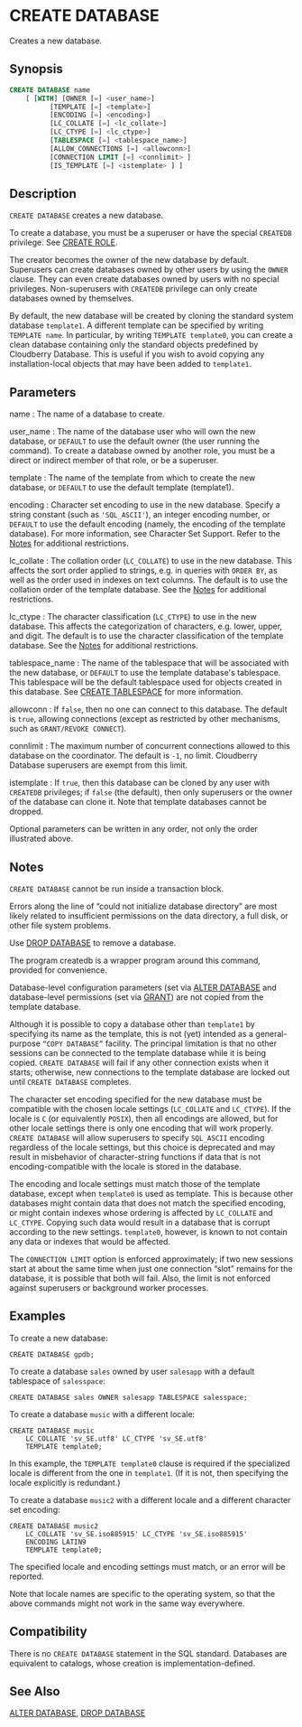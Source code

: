 # CREATE DATABASE

Creates a new database.

## Synopsis

```sql
CREATE DATABASE name
    [ [WITH] [OWNER [=] <user_name>]
          [TEMPLATE [=] <template>]
          [ENCODING [=] <encoding>]
          [LC_COLLATE [=] <lc_collate>]
          [LC_CTYPE [=] <lc_ctype>]
          [TABLESPACE [=] <tablespace_name>]
          [ALLOW_CONNECTIONS [=] <allowconn>]
          [CONNECTION LIMIT [=] <connlimit> ]
          [IS_TEMPLATE [=] <istemplate> ] ]
```

## Description

`CREATE DATABASE` creates a new database.

To create a database, you must be a superuser or have the special `CREATEDB` privilege. See [CREATE ROLE](/docs/sql-statements/sql-statement-create-role.md).

The creator becomes the owner of the new database by default. Superusers can create databases owned by other users by using the `OWNER` clause. They can even create databases owned by users with no special privileges. Non-superusers with `CREATEDB` privilege can only create databases owned by themselves.

By default, the new database will be created by cloning the standard system database `template1`. A different template can be specified by writing `TEMPLATE name`. In particular, by writing `TEMPLATE template0`, you can create a clean database containing only the standard objects predefined by Cloudberry Database. This is useful if you wish to avoid copying any installation-local objects that may have been added to `template1`.

## Parameters

name
:   The name of a database to create.

user_name
:   The name of the database user who will own the new database, or `DEFAULT` to use the default owner (the user running the command). To create a database owned by another role, you must be a direct or indirect member of that role, or be a superuser.

template
:   The name of the template from which to create the new database, or `DEFAULT` to use the default template (template1).

encoding
:   Character set encoding to use in the new database. Specify a string constant (such as `'SQL_ASCII'`), an integer encoding number, or `DEFAULT` to use the default encoding  (namely, the encoding of the template database). For more information, see Character Set Support. Refer to the [Notes](#section5) for additional restrictions.

lc_collate
:   The collation order (`LC_COLLATE`) to use in the new database. This affects the sort order applied to strings, e.g. in queries with `ORDER BY`, as well as the order used in indexes on text columns. The default is to use the collation order of the template database. See the [Notes](#section5) for additional restrictions.

lc_ctype
:   The character classification (`LC_CTYPE`) to use in the new database. This affects the categorization of characters, e.g. lower, upper, and digit. The default is to use the character classification of the template database. See the [Notes](#section5) for additional restrictions.

tablespace_name
:   The name of the tablespace that will be associated with the new database, or `DEFAULT` to use the template database's tablespace. This tablespace will be the default tablespace used for objects created in this database. See [CREATE TABLESPACE](/docs/sql-statements/sql-statement-create-tablespace.md) for more information.

allowconn
:   If `false`, then no one can connect to this database. The default is `true`, allowing connections (except as restricted by other mechanisms, such as `GRANT/REVOKE CONNECT`).

connlimit
:   The maximum number of concurrent connections allowed to this database on the coordinator. The default is `-1`, no limit. Cloudberry Database superusers are exempt from this limit.

istemplate
:   If `true`, then this database can be cloned by any user with `CREATEDB` privileges; if `false` (the default), then only superusers or the owner of the database can clone it. Note that template databases cannot be dropped.

Optional parameters can be written in any order, not only the order illustrated above.

## Notes

`CREATE DATABASE` cannot be run inside a transaction block.

Errors along the line of “could not initialize database directory” are most likely related to insufficient permissions on the data directory, a full disk, or other file system problems.

Use [DROP DATABASE](DROP_DATABASE.HTML) to remove a database.

The program createdb is a wrapper program around this command, provided for convenience.

Database-level configuration parameters (set via [ALTER DATABASE](/docs/sql-statements/sql-statement-alter-database.md) and database-level permissions (set via [GRANT](/docs/sql-statements/sql-statement-grant.md)) are not copied from the template database.

Although it is possible to copy a database other than `template1` by specifying its name as the template, this is not (yet) intended as a general-purpose `“COPY DATABASE”` facility. The principal limitation is that no other sessions can be connected to the template database while it is being copied. `CREATE DATABASE` will fail if any other connection exists when it starts; otherwise, new connections to the template database are locked out until `CREATE DATABASE` completes.

The character set encoding specified for the new database must be compatible with the chosen locale settings (`LC_COLLATE` and `LC_CTYPE`). If the locale is `C` (or equivalently `POSIX`), then all encodings are allowed, but for other locale settings there is only one encoding that will work properly. `CREATE DATABASE` will allow superusers to specify `SQL_ASCII` encoding regardless of the locale settings, but this choice is deprecated and may result in misbehavior of character-string functions if data that is not encoding-compatible with the locale is stored in the database.

The encoding and locale settings must match those of the template database, except when `template0` is used as template. This is because other databases might contain data that does not match the specified encoding, or might contain indexes whose ordering is affected by `LC_COLLATE` and `LC_CTYPE`. Copying such data would result in a database that is corrupt according to the new settings. `template0`, however, is known to not contain any data or indexes that would be affected.

The `CONNECTION LIMIT` option is enforced approximately; if two new sessions start at about the same time when just one connection “slot” remains for the database, it is possible that both will fail. Also, the limit is not enforced against superusers or background worker processes.


## Examples

To create a new database:

```
CREATE DATABASE gpdb;
```

To create a database `sales` owned by user `salesapp` with a default tablespace of `salesspace`:

```
CREATE DATABASE sales OWNER salesapp TABLESPACE salesspace;
```

To create a database `music` with a different locale:

```
CREATE DATABASE music
    LC_COLLATE 'sv_SE.utf8' LC_CTYPE 'sv_SE.utf8'
    TEMPLATE template0;
```

In this example, the `TEMPLATE template0` clause is required if the specialized locale is different from the one in `template1`. (If it is not, then specifying the locale explicitly is redundant.)

To create a database `music2` with a different locale and a different character set encoding:

```
CREATE DATABASE music2
    LC_COLLATE 'sv_SE.iso885915' LC_CTYPE 'sv_SE.iso885915'
    ENCODING LATIN9
    TEMPLATE template0;
```

The specified locale and encoding settings must match, or an error will be reported.

Note that locale names are specific to the operating system, so that the above commands might not work in the same way everywhere.

## Compatibility

There is no `CREATE DATABASE` statement in the SQL standard. Databases are equivalent to catalogs, whose creation is implementation-defined.

## See Also

[ALTER DATABASE](/docs/sql-statements/sql-statement-alter-database.md), [DROP DATABASE](/docs/sql-statements/sql-statement-drop-database.md)



